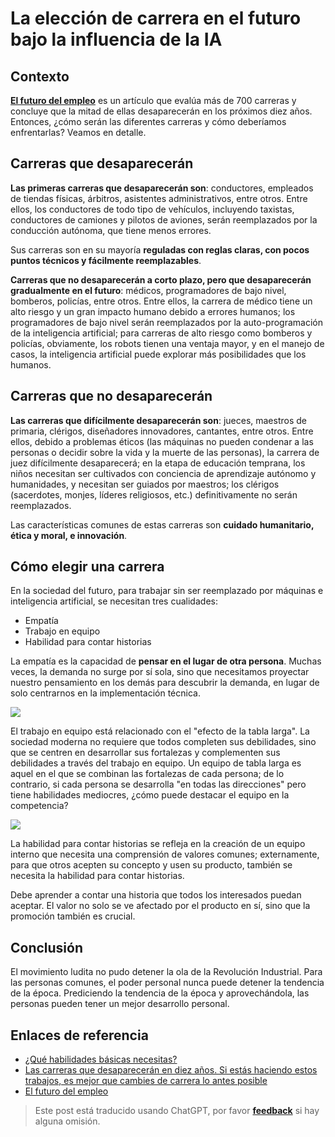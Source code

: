# La elección de carrera en el futuro bajo la influencia de la IA

## Contexto

[**El futuro del empleo**](http://sep4u.gr/wp-content/uploads/The_Future_of_Employment_ox_2013.pdf) es un artículo que evalúa más de 700 carreras y concluye que la mitad de ellas desaparecerán en los próximos diez años. Entonces, ¿cómo serán las diferentes carreras y cómo deberíamos enfrentarlas? Veamos en detalle.

## Carreras que desaparecerán

**Las primeras carreras que desaparecerán son**: conductores, empleados de tiendas físicas, árbitros, asistentes administrativos, entre otros. Entre ellos, los conductores de todo tipo de vehículos, incluyendo taxistas, conductores de camiones y pilotos de aviones, serán reemplazados por la conducción autónoma, que tiene menos errores.

Sus carreras son en su mayoría **reguladas con reglas claras, con pocos puntos técnicos y fácilmente reemplazables**.

**Carreras que no desaparecerán a corto plazo, pero que desaparecerán gradualmente en el futuro**: médicos, programadores de bajo nivel, bomberos, policías, entre otros. Entre ellos, la carrera de médico tiene un alto riesgo y un gran impacto humano debido a errores humanos; los programadores de bajo nivel serán reemplazados por la auto-programación de la inteligencia artificial; para carreras de alto riesgo como bomberos y policías, obviamente, los robots tienen una ventaja mayor, y en el manejo de casos, la inteligencia artificial puede explorar más posibilidades que los humanos.

## Carreras que no desaparecerán

**Las carreras que difícilmente desaparecerán son**: jueces, maestros de primaria, clérigos, diseñadores innovadores, cantantes, entre otros. Entre ellos, debido a problemas éticos (las máquinas no pueden condenar a las personas o decidir sobre la vida y la muerte de las personas), la carrera de juez difícilmente desaparecerá; en la etapa de educación temprana, los niños necesitan ser cultivados con conciencia de aprendizaje autónomo y humanidades, y necesitan ser guiados por maestros; los clérigos (sacerdotes, monjes, líderes religiosos, etc.) definitivamente no serán reemplazados.

Las características comunes de estas carreras son **cuidado humanitario, ética y moral, e innovación**.

## Cómo elegir una carrera

En la sociedad del futuro, para trabajar sin ser reemplazado por máquinas e inteligencia artificial, se necesitan tres cualidades:

- Empatía
- Trabajo en equipo
- Habilidad para contar historias

La empatía es la capacidad de **pensar en el lugar de otra persona**. Muchas veces, la demanda no surge por sí sola, sino que necesitamos proyectar nuestro pensamiento en los demás para descubrir la demanda, en lugar de solo centrarnos en la implementación técnica.

![](https://wiki-media-1253965369.cos.ap-guangzhou.myqcloud.com/img/20200226140150.png)

El trabajo en equipo está relacionado con el "efecto de la tabla larga". La sociedad moderna no requiere que todos completen sus debilidades, sino que se centren en desarrollar sus fortalezas y complementen sus debilidades a través del trabajo en equipo. Un equipo de tabla larga es aquel en el que se combinan las fortalezas de cada persona; de lo contrario, si cada persona se desarrolla "en todas las direcciones" pero tiene habilidades mediocres, ¿cómo puede destacar el equipo en la competencia?

![](https://wiki-media-1253965369.cos.ap-guangzhou.myqcloud.com/img/20200226140223.png)

La habilidad para contar historias se refleja en la creación de un equipo interno que necesita una comprensión de valores comunes; externamente, para que otros acepten su concepto y usen su producto, también se necesita la habilidad para contar historias.

Debe aprender a contar una historia que todos los interesados puedan aceptar. El valor no solo se ve afectado por el producto en sí, sino que la promoción también es crucial.

## Conclusión

El movimiento ludita no pudo detener la ola de la Revolución Industrial. Para las personas comunes, el poder personal nunca puede detener la tendencia de la época. Prediciendo la tendencia de la época y aprovechándola, las personas pueden tener un mejor desarrollo personal.

## Enlaces de referencia

- [¿Qué habilidades básicas necesitas?](https://mp.weixin.qq.com/s?__biz=MzIyODI1MzYyNA==&mid=2653540387&idx=1&sn=985fbe7c3ca0a3ac90d5f56356eac31a&scene=21##wechat_redirect)
- [Las carreras que desaparecerán en diez años. Si estás haciendo estos trabajos, es mejor que cambies de carrera lo antes posible](https://www.youtube.com/watch?v=Mshz9DxQLbE&list=PLxaBD9eBZcGTZaMZ-3HN5zXFQ06FDOjzJ&index=2&t=0s)
- [El futuro del empleo](http://sep4u.gr/wp-content/uploads/The_Future_of_Employment_ox_2013.pdf)

> Este post está traducido usando ChatGPT, por favor [**feedback**](https://github.com/linyuxuanlin/Wiki_MkDocs/issues/new) si hay alguna omisión.
